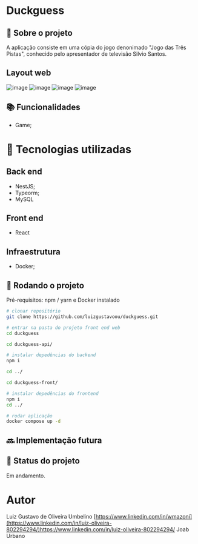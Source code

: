 # Duckguess
<!-- license --> 

## :memo:  Sobre o projeto
A aplicação consiste em uma cópia do jogo denonimado "Jogo das Três Pistas", conhecido pelo apresentador de televisão Silvio Santos.

## Layout web
![image](https://github.com/luizgustavoou/duckguess/assets/89609312/3d77ec6a-e57a-4672-843b-a1712665d940)
![image](https://github.com/luizgustavoou/duckguess/assets/89609312/b3ec44c2-77fd-41b6-9b05-9992157d87c0)
![image](https://github.com/luizgustavoou/duckguess/assets/89609312/d9c27702-e06c-438d-b1ca-5d562fac1080)
![image](https://github.com/luizgustavoou/duckguess/assets/89609312/6951dd1e-335f-4d00-8700-c516222e18ae)

<!-- ## Modelo conceitual -->
## :books: Funcionalidades
* Game;

# :wrench: Tecnologias utilizadas
## Back end
* NestJS;
* Typeorm;
* MySQL
  
## Front end
* React

## Infraestrutura
* Docker;

## :rocket: Rodando o projeto
Pré-requisitos: npm / yarn e Docker instalado

```bash
# clonar repositório
git clone https://github.com/luizgustavoou/duckguess.git

# entrar na pasta do projeto front end web
cd duckguess

cd duckguess-api/

# instalar depedências do backend
npm i

cd ../

cd duckguess-front/

# instalar depedências do frontend
npm i
cd ../

# rodar aplicação
docker compose up -d
```

## :soon: Implementação futura


## :dart: Status do projeto
Em andamento.

# Autor

Luiz Gustavo de Oliveira Umbelino
[https://www.linkedin.com/in/wmazoni](https://www.linkedin.com/in/luiz-oliveira-802294294/)https://www.linkedin.com/in/luiz-oliveira-802294294/
Joab Urbano


